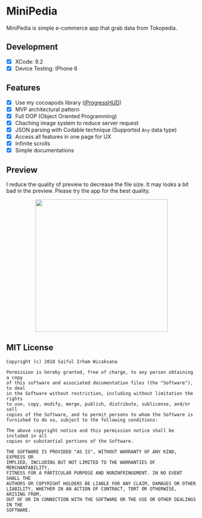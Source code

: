 # MiniPedia
MiniPedia is simple e-commerce app that grab data from Tokopedia.

## Development
- [x] XCode: 9.2
- [x] Device Testing: IPhone 6

## Features
- [x] Use my cocoapods library ([iProgressHUD](https://github.com/icaksama/iProgressHUD))
- [x] MVP architectural pattern
- [x] Full OOP (Object Oriented Programming)
- [x] Chaching image system to reduce server request
- [x] JSON parsing with Codable technique (Supported `Any` data type)
- [x] Access all features in one page for UX
- [x] Infinite scrolls
- [x] Simple documentations

## Preview
I reduce the quality of preview to decrease the file size. It may looks a bit bad in the preview.
Please try the app for the best quality.
<p align="center">
<img width="350" src="https://github.com/icaksama/MiniPedia/blob/master/demo.gif?raw=true">
</p>

## MIT License
```text
Copyright (c) 2018 Saiful Irham Wicaksana

Permission is hereby granted, free of charge, to any person obtaining a copy
of this software and associated documentation files (the "Software"), to deal
in the Software without restriction, including without limitation the rights
to use, copy, modify, merge, publish, distribute, sublicense, and/or sell
copies of the Software, and to permit persons to whom the Software is
furnished to do so, subject to the following conditions:

The above copyright notice and this permission notice shall be included in all
copies or substantial portions of the Software.

THE SOFTWARE IS PROVIDED "AS IS", WITHOUT WARRANTY OF ANY KIND, EXPRESS OR
IMPLIED, INCLUDING BUT NOT LIMITED TO THE WARRANTIES OF MERCHANTABILITY,
FITNESS FOR A PARTICULAR PURPOSE AND NONINFRINGEMENT. IN NO EVENT SHALL THE
AUTHORS OR COPYRIGHT HOLDERS BE LIABLE FOR ANY CLAIM, DAMAGES OR OTHER
LIABILITY, WHETHER IN AN ACTION OF CONTRACT, TORT OR OTHERWISE, ARISING FROM,
OUT OF OR IN CONNECTION WITH THE SOFTWARE OR THE USE OR OTHER DEALINGS IN THE
SOFTWARE.
```
